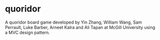 # quoridor

A quoridor board game developed by Yin Zhang, William Wang, Sam Perrault, Luke Barber, Arneet Kalra and Ali Tapan at McGill University using a MVC design pattern.
